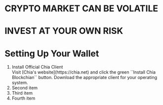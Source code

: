 # __CRYPTO MARKET CAN BE VOLATILE__
# __INVEST AT YOUR OWN RISK__

# Setting Up Your Wallet 
<ol>
  <li>Install Official Chia Client</li>
  Visit [Chia's website](https://chia.net) and click the green ``Install Chia Blockchian`` button. Download the appropriate client for your operating system. 
  <li>Second item</li>
  <li>Third item</li>
  <li>Fourth item</li>
</ol>
